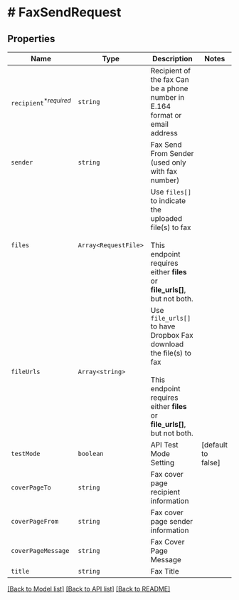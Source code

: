 # # FaxSendRequest



## Properties

Name | Type | Description | Notes
------------ | ------------- | ------------- | -------------
| `recipient`<sup>*_required_</sup> | ```string``` |  Recipient of the fax  Can be a phone number in E.164 format or email address  |  |
| `sender` | ```string``` |  Fax Send From Sender (used only with fax number)  |  |
| `files` | ```Array<RequestFile>``` |  Use `files[]` to indicate the uploaded file(s) to fax<br><br>This endpoint requires either **files** or **file_urls[]**, but not both.  |  |
| `fileUrls` | ```Array<string>``` |  Use `file_urls[]` to have Dropbox Fax download the file(s) to fax<br><br>This endpoint requires either **files** or **file_urls[]**, but not both.  |  |
| `testMode` | ```boolean``` |  API Test Mode Setting  |  [default to false] |
| `coverPageTo` | ```string``` |  Fax cover page recipient information  |  |
| `coverPageFrom` | ```string``` |  Fax cover page sender information  |  |
| `coverPageMessage` | ```string``` |  Fax Cover Page Message  |  |
| `title` | ```string``` |  Fax Title  |  |

[[Back to Model list]](../../README.md#models) [[Back to API list]](../../README.md#endpoints) [[Back to README]](../../README.md)
